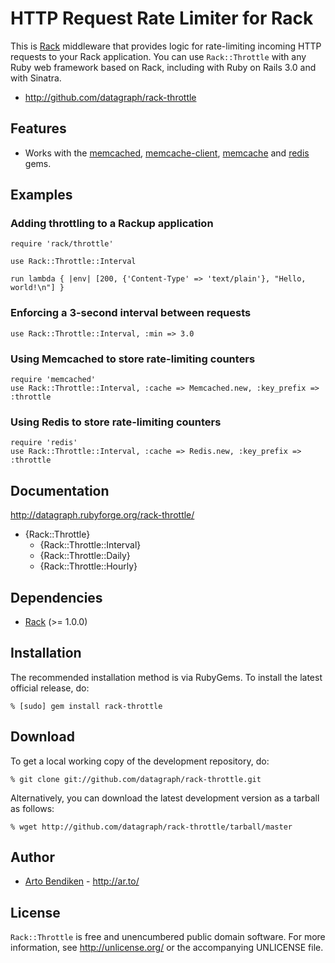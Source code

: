 HTTP Request Rate Limiter for Rack
==================================

This is [Rack][] middleware that provides logic for rate-limiting incoming
HTTP requests to your Rack application. You can use `Rack::Throttle` with
any Ruby web framework based on Rack, including with Ruby on Rails 3.0 and
with Sinatra.

* <http://github.com/datagraph/rack-throttle>

Features
--------
* Works with the [memcached][], [memcache-client][], [memcache][] and
  [redis][] gems.

Examples
--------

### Adding throttling to a Rackup application

    require 'rack/throttle'

    use Rack::Throttle::Interval

    run lambda { |env| [200, {'Content-Type' => 'text/plain'}, "Hello, world!\n"] }

### Enforcing a 3-second interval between requests

    use Rack::Throttle::Interval, :min => 3.0

### Using Memcached to store rate-limiting counters

    require 'memcached'
    use Rack::Throttle::Interval, :cache => Memcached.new, :key_prefix => :throttle

### Using Redis to store rate-limiting counters

    require 'redis'
    use Rack::Throttle::Interval, :cache => Redis.new, :key_prefix => :throttle

Documentation
-------------

<http://datagraph.rubyforge.org/rack-throttle/>

* {Rack::Throttle}
  * {Rack::Throttle::Interval}
  * {Rack::Throttle::Daily}
  * {Rack::Throttle::Hourly}

Dependencies
------------

* [Rack](http://rubygems.org/gems/rack) (>= 1.0.0)

Installation
------------

The recommended installation method is via RubyGems. To install the latest
official release, do:

    % [sudo] gem install rack-throttle

Download
--------

To get a local working copy of the development repository, do:

    % git clone git://github.com/datagraph/rack-throttle.git

Alternatively, you can download the latest development version as a tarball
as follows:

    % wget http://github.com/datagraph/rack-throttle/tarball/master

Author
------

* [Arto Bendiken](mailto:arto.bendiken@gmail.com) - <http://ar.to/>

License
-------

`Rack::Throttle` is free and unencumbered public domain software. For more
information, see <http://unlicense.org/> or the accompanying UNLICENSE file.

[Rack]:            http://rack.rubyforge.org/
[memcached]:       http://rubygems.org/gems/memcached
[memcache-client]: http://rubygems.org/gems/memcache-client
[memcache]:        http://rubygems.org/gems/memcache
[redis]:           http://rubygems.org/gems/redis
